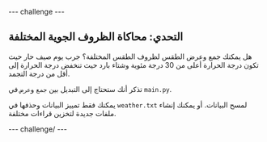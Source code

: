 \--- challenge \---

## التحدي: محاكاة الظروف الجوية المختلفة

هل يمكنك جمع وعرض الطقس لظروف الطقس المختلفة؟ جرب يوم صيف حار حيث تكون درجة الحرارة أعلى من 30 درجة مئوية وشتاء بارد حيث تنخفض درجة الحرارة إلى أقل من درجة التجمد.

تذكر أنك ستحتاج إلى التبديل بين `جمع` و`عرض` في ` main.py `.

يمكنك فقط تمييز البيانات وحذفها في ` weather.txt ` لمسح البيانات. أو يمكنك إنشاء ملفات جديدة لتخزين قراءات مختلفة.

\--- challenge/ \---